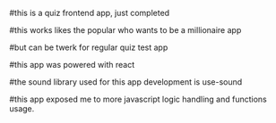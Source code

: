 #this is a quiz frontend app, just completed

#this works likes the popular who wants to be a millionaire app

#but can be twerk for regular quiz test app

#this app was powered with react

#the sound library used for this app development is use-sound

#this app exposed me to more javascript logic handling and functions usage.
